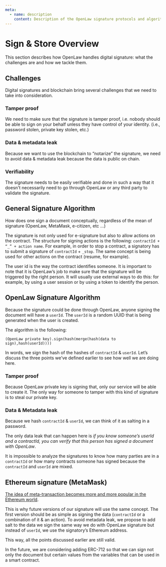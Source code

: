 ```yaml
---
meta:
  - name: description
    content: Description of the OpenLaw signature protocols and algorithm, as well as ways of signing and storing documents via the API.
---
```


# Sign & Store Overview

This section describes how OpenLaw handles digital signature: what the challenges are and how we tackle them.

## Challenges

Digital signatures and blockchain bring several challenges that we need to take into consideration.

### Tamper proof

We need to make sure that the signature is tamper proof, i.e. nobody should be able to sign on your behalf unless they have control of your identity. (i.e., password stolen, private key stolen, etc.)

### Data & metadata leak

Because we want to use the blockchain to “notarize” the signature, we need to avoid data & metadata leak because the data is public on chain.

### Verifiability

The signature needs to be easily verifiable and done in such a way that it doesn't necessarily need to go through OpenLaw or any third party to validate the signature.

## General Signature Algorithm

How does one sign a document conceptually, regardless of the mean of signature (OpenLaw, MetaMask, e-citizen, etc …)

The signature is not only used for e-signature but also to allow actions on the contract.
The structure for signing actions is the following: `contractId + “_” + action name`.
For example, in order to stop a contract, a signatory has to submit a signature of `contractId` + `_stop`. The same concept is being used for other actions on the contract (resume, for example).

The user id is the way the contract identifies someone. It is important to note that it is OpenLaw’s job to make sure that the signature will be triggered by the right person. It will usually use external ways to do this: for example, by using a user session or by using a token to identify the person.

## OpenLaw Signature Algorithm

Because the signature could be done through OpenLaw, anyone signing the document will have a `userId`. The `userId` is a random UUID that is being generated when the user is created.

The algorithm is the following:

`(OpenLaw private key).sign(hash(merge(hash(data to sign),hash(userId))))`

In words, we sign the hash of the hashes of `contractId` & `userId`.
Let’s discuss the three points we’ve defined earlier to see how well we are doing here.

### Tamper proof

Because OpenLaw private key is signing that, only our service will be able to create it. The only way for someone to tamper with this kind of signature is to steal our private key.

### Data & Metadata leak

Because we hash `contractId` & `userId`, we can think of it as salting in a password.

The only data leak that can happen here is _if you know someone’s userId and a contractId, you can verify that this person has signed a document with OpenLaw_.

It is impossible to analyze the signatures to know how many parties are in a `contractId` or how many contracts someone has signed because the `contractId` and `userId` are mixed.

## Ethereum signature (MetaMask)

[The idea of meta-transaction becomes more and more popular in the Ethereum world](https://medium.com/@austin_48503/ethereum-meta-transactions-90ccf0859e84).

This is why future versions of our signature will use the same concept. The first version should be as simple as signing the data (`contractId` or a combination of it & an action). To avoid metadata leak, we propose to add salt to the data we sign the same way we do with OpenLaw signature but instead of `userId`, we use the signatory’s Ethereum address.

This way, all the points discussed earlier are still valid.

In the future, we are considering adding ERC-712 so that we can sign not only the document but certain values from the variables that can be used in a smart contract.
